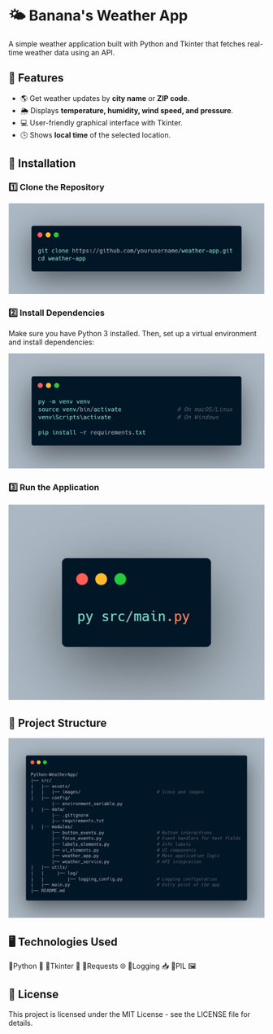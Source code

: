 # 🌤️ Banana's Weather App

A simple weather application built with Python and Tkinter that fetches real-time weather data using an API.

## 📌 Features
- 🌎 Get weather updates by **city name** or **ZIP code**.
- 🌦️ Displays **temperature, humidity, wind speed, and pressure**.
- 💻 User-friendly graphical interface with Tkinter.
- 🕓 Shows **local time** of the selected location.

## 🔧 Installation

### 1️⃣ Clone the Repository
![Clone Repository](src/assets/images/git-clone.png)

### 2️⃣ Install Dependencies
Make sure you have Python 3 installed. Then, set up a virtual environment and install dependencies:

![Install dependecies](src/assets/images/dependencies.png)

### 3️⃣ Run the Application
![Run app](src/assets/images/run-main.png)

## 📝 Project Structure
![Project structure](src/assets/images/project-structure.png)

## 🖥️ Technologies Used
🔹Python 🐍
🔹Tkinter 🎨
🔹Requests 🌐
🔹Logging 📥
🔹PIL 🖼️

## 📃 License
This project is licensed under the MIT License - see the LICENSE file for details.